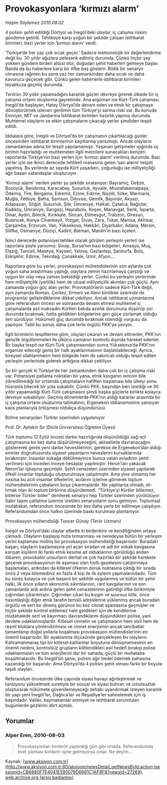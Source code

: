 # Provokasyonlara ‘kırmızı alarm’

*Haşim Söylemez 2010.08.02*

<font class="agenda2NewsSpot">
 4 polisin şehit edildiği Dörtyol ve İnegöl’deki olaylar, iç çatışma riskini gündeme getirdi. Tehlikeye karşı yoğun bir şekilde çalışan istihbarat birimleri, bazı yerler için ‘kırmızı alarm’ verdi.
</font>
<font class="newsDetail">
 <p>
  <p class="MsoNormal">
   ‘Türkiye’de her yaz çok sıcak geçer.’ Sadece meteorolojik bir değerlendirme değil bu. 30 yıldır ağızlara pelesenk edilmiş durumda. Çünkü hiçbir şey yokken gündem birden altüst olur, doğudan şehit haberleri gelmeye başlar. Batıda da bu haberlere karşı bir öfke baş gösterir. Bildik bir senaryo olmasına rağmen bu sene yaz her zamankinden daha sıcak ve daha kavurucu geçecek gibi. Çünkü gelen haberlerle istihbarat birimleri teyakkuza geçmiş durumda.
  </p>
  <p class="MsoNormal">
   Terörün 30 yıldır yapamadığını karanlık güçler devreye girerek ülkede bir iç çatışma ortamı oluşturma gayretinde. Ana argüman ise Kürt-Türk çatışması. İnegöl’de başlayan, Hatay Dörtyol’da devam eden ve etnik bir çatışmaya dönüştürülmek istenen gerilimin tüm Türkiye’yi sarma riski var. Bu konuda Emniyet, MİT ve Jandarma İstihbarat birimleri hazırlık yapmış durumda. Muhtemel olayların ve etkin çatışmaların çıkacağı yerler şimdiden tespit edildi.
  </p>
  <p class="MsoNormal">
   İddialara göre, İnegöl ve Dörtyol’da bir çatışmanın çıkartılacağı günler öncesinden istihbarat birimlerinin kayıtlarına yansımıştı. Ancak olayların zamanlaması adına bir tespit yapılamamıştı. Yaşanan gelişmeler ışığında üç birimin hazırladığı ve muhtemelen ilgili mercilere sunacakları benzeri raporlarda Türkiye’nin bazı yerleri için ‘kırmızı alarm’ verilmiş durumda. Bazı yerler için ise ikinci derecede tehlikeli manasına gelen ‘sarı alarm’ tespiti yapılmış. Bu yerlerde az sayıda Kürt yaşarken, çoğunluğu ise milliyetçiliği ağır basan vatandaşlar oluşturuyor.
  </p>
  <p class="MsoNormal">
   ‘Kırmızı alarm’ verilen yerler şu şekilde sıralanıyor: Bayramiç, Gebze, Bozüyük, Bandırma, Karacabey, Susurluk, Ayvalık, Mustafakemalpaşa, Ödemiş, Tire, Bergama, Edremit, Ezine, Edirne, Nazilli, Söke, Marmaris, Muğla, Fethiye, Bafra, Samsun, Dilovası, Gemlik, Bayındır, Akyazı, Adapazarı, Söğüt, Susurluk, Şile, Ümraniye, Halkalı, Çatalca, Bağcılar, Kadıköy, Ümraniye, Sarıgazi, Hayrabolu, Keşan, Manavgat, Serik, Isparta, Dinar, Aydın, Bilecik, Kırıkkale, Sincan, Etimesgut, Trabzon, Giresun, Bulancak, Konya Cihanbeyli, Yozgat, Sivas, Zara, Tokat, Manisa, Akhisar, Çarşamba, Erzurum, Van, Yüksekova, Hakkâri, Diyarbakır, Adana, Mersin, Silifke, Osmaniye, Düziçi, Kadirli, Batman, Mardin’in bazı ilçeleri.
  </p>
  <p class="MsoNormal">
   İkinci derecede potansiyel tehlike olarak görülen yerleşim yerleri ise raporlara şöyle yansımış: Sinop, Bursa’nın bazı bölgeleri, Amasya, Muş, Elazığ, Tunceli, Malatya, Kayseri, Yalova, Gaziantep, Şanlıurfa, Bolu, Eskişehir, Edirne, Tekirdağ, Çanakkale, İzmir, Afyon...
  </p>
  <p class="MsoNormal">
   Raporlara göre bu yerler, provokasyon mühendislerinin son aylarda çok yoğun saha araştırması yaptığı, olaylara zemin hazırlamaya çalıştığı ve uygun bir olay veya zaman beklediği yerler. Çünkü bu yerleşim yerlerinde hem milliyetçilik (yerlilik) hem de ulusal milliyetçilik akımları çok güçlü. Aynı zamanda yoğun göç alan yerler. Provokatörlerin sadece Kürt-Türk değil, aynı zamanda Roman, Çerkez, Ermeni ve Alevi kimlikler üzerinde de programlar geliştirdiklerine dikkat çekiliyor. Ancak istihbarat uzmanlarına göre referandum öncesi ve sonrasında devam etmesi muhtemel iç çatışmalarda asıl maksadın Kürtleri batıda azınlık durumuna düşürüp zor durumda bırakmak, hatta geldikleri bölgelerine geri göçe zorlamak olduğu ileri sürülüyor. Hükümeti güç durumda bırakmak istendiği vurgusu da yapılıyor. Tabii bu sonuç daha çok terör örgütü PKK’ya yarıyor.
  </p>
  <p class="MsoNormal">
   İlgili birimlerin tespitlerine göre, olayları çıkaran ve devam ettirenler, PKK’nın gençlik örgütlenmeleri ile ülkücü camianın kontrolü dışında hareket edenler. Bir başka tespit ise Kürt-Türk çatışmasından sonra Yüksekova’da PKK’nın organize edeceği geniş bir halk ayaklanmasının başlatılabileceği. Ayrıca, bireysel silahlanmanın hem bölgede hem de sakıncalı olduğu tespit edilen yerleşim yerlerinde giderek arttığına dikkat çekiliyor.
  </p>
  <p class="MsoNormal">
   Şu bir gerçek ki Türkiye’de her zamankinden daha çok bir iç çatışma riski var. Potansiyel patlama noktaları bir yana, etnik kavganın isminin bile zikredilmediği bir ortamda çatışmaların hafiften başlaması bile ülkeyi sonu hüsranla bitecek bir yola sokabilir. Çünkü PKK, başından beri istediği ve 30 yıldır yapamadığı Kürt-Türk çatışmasını şimdi başka güçlerle birlikte kolayca devreye sokabiliyor. Geçmiş dönemlerde PKK’nın aldığı kararlar arasında bir iç çatışma ortamı oluşturma talimatının, Ergenekon iddianamesine yansıyan kaos planlarıyla örtüşmesi oldukça düşündürücü.
  </p>
  <p class="MsoNormal">
  </p>
  <p class="MsoNormal">
   Bölme senaryoları Türkler üzerinden uygulanıyor
  </p>
  <p class="MsoNormal">
   Prof. Dr. Aytekin Sır (Dicle Üniversitesi Öğretim Üyesi)
  </p>
  <p class="MsoNormal">
  </p>
  <p class="MsoNormal">
   Türk toplumu 12 Eylül öncesi darbe hazırlığında düşürüldüğü sağ-sol çatışmasına bir kez daha düşürülmeyeceğini, aklıselimle davranacağını göstererek gerek yeni darbe heveslilerinin, gerekse de Ergenekon’dan aldığı emirler doğrultusunda siyaset yapanların heveslerini kursaklarında bırakmıştır. İnsanlar sokağa dökülmeyince bunca vatan evladının şehit verilmesi için inceden inceye hesaplar yapılmıştır. Heron’ları yakacak Neron’lar işbaşına geçmiştir. Şehit cenazeleri üzerinden siyaset yapılarak öfkeli insanlar topluluğu oluşturulmaya çalışılmıştır. Ama yine olmamış her nasılsa bu acılı insanlar öfkelerini, acılarını içlerine gömerek toplum mühendislerinin çabalarını boşa çıkarmışlardır. Ne yaptılarsa olmadı, et-tırnak olan iki toplum birbirine düşürülemedi. “Türkiye’yi Kürtler bölemez, bölerse Türkler böler” denilerek senaryo hep Türkler üzerinden yürütülüyor. Sabır taşını çatlatma üzerine üretilen senaryoların sonu gelmiyor. Toplumsal mutabakat, referandum öncesinde bir kez daha yerle bir edilmeye çalışılıyor. Referandumdan önce halkın üzerinde baskı kurulması planlanıyor.
  </p>
  <p class="MsoNormal">
  </p>
  <p class="MsoNormal">
   Provokasyon mühendisliği Tuncer Günay (Terör Uzmanı)
  </p>
  <p class="MsoNormal">
  </p>
  <p class="MsoNormal">
   İnegöl ve Dörtyol’daki olaylar elbette ki birdenbire ve kendiliğinden ortaya çıkmadı. Olayların başlayıp hızla tırmanması ve neredeyse bütün bir yerleşim yerini kaplaması müthiş bir provokasyon mühendisliği başarısıdır. Buradaki başarı, olayların başlamasına yol açan sıradan ve adi bir sokak kavgasına karışan kişilerin iki farklı etnik kesime ait olduklarının görüldüğü andan itibaren, provokatör unsurların derhal ve çok hazırlıklı bir şekilde harekete geçerek provokasyonun ilk aşaması olan fısıltı gazetesini çalıştırmaya başlamaları, ardından da kitlesel öfkenin doruk noktasına çıktığı bir sırada öncü 2 veya bilemediniz en fazla 4 kişi ile ilk eylemi yapmalarındadır. Tüm bu süreç kolayca ve çok başarılı bir şekilde uygulanmış ve bütün bir şehir halkı, ilk önce yılların ekonomik sıkıntılarının, rant kavgalarının ve son zamanlarda ardı ardına gelen şehit cenazelerinin getirdiği öfke birikimiyle çığrından çıkarılmıştır. Çığrından çıkan bu kızgın ve şuursuz kitle, önce hasımlaştığı diğer etnik tarafın temsili adreslerine yüklenmiş ancak buradan örgütlü ve sert bir direniş görünce bu
   <span>
   </span>
   kez cinnet aşamasına geçmişler ve hiçbir şekilde kontrol edilemez hale geldikleri için de kendilerine müdahalede sert ve kayırmacı davrandıklarını düşündükleri polise, yani devlete odaklanmışlardır. Kitlesel cinnetin ve çatışmaların hem sivil hem de resmî bloklara yönlendirilmesi ve cinnet enerjisinin ancak tahribatlar tamamlanıp doğal yollarla boşalması provokasyon mühendislerinin en önemli başarısıdır. Bir ayaklanma ölçüsünde gerçekleşen bu olayların Kahramanmaraş tipi bir kitlesel katliamlar boyutuna dönüşmemesinin en önemli nedeni, kontrolsüz grupların kilitlendikleri asıl hedefi bırakıp polise odaklanmaları ve tüm enerjilerini dar bir sahada, güçlü bir muhataba boşaltmalarıdır. Bu İnegöl’ün şansı, polisin ağır bedel ödemek pahasına kazandığı bir başarıdır. Ama Dörtyol’da 4 polisin şehit olması farklı bir boyuta taşıdı olayları.
   <span>
   </span>
  </p>
  <p class="MsoNormal">
   Referandum öncesinde ülke çapında siyasi havayı ağırlaştırmak ve tansiyonu yükseltmek suretiyle bir sosyal ve siyasi buhran ve umutsuzluk oluşturarak hükümete güvenilemeyeceği zehabı uyandırmak isteyen karanlık bir yapı yeni İnegöl’ler, Dağlıca’lar ve Reşadiye’ler sahnelemek için iş başındadır. Valiler, kaymakamlar emniyet ve istihbarat sorumluları bugünlerde gözlerini dört açmalı.
  </p>
 </p>
</font>

## Yorumlar

### Alper Eren, 2010-08-03
> Provokasyonları kimlerin yaptırdığı gün gibi ortada. Referandumda evet çıkması kimlerin işine gelmiyorsa onlar. Ne deyim...

Kaynak: [www.aksiyon.com.tr](http://www.aksiyon.com.tr:80/aksiyon/newsDetail_getNewsById.action;jsessionid=CB6880F7E4041E595079D6661C1AF8F8?newsId=27269), [web.archive.org (arşiv bağlantısı)](http://web.archive.org/web/20100807043200/http://www.aksiyon.com.tr:80/aksiyon/newsDetail_getNewsById.action;jsessionid=CB6880F7E4041E595079D6661C1AF8F8?newsId=27269)
